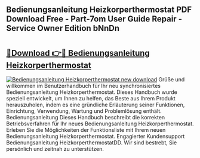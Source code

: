 ## Bedienungsanleitung Heizkorperthermostat PDF Download Free - Part-7om User Guide Repair - Service Owner Edition bNnDn

# <h2><a href="http://df3n1q.blite.top/?on=Bedienungsanleitung+Heizkorperthermostat">🔗Download 👉🔴 Bedienungsanleitung Heizkorperthermostat</a></h2>

[![Bedienungsanleitung Heizkorperthermostat new download](https://i.imgur.com/lujVjoI.png)](http://df3n1q.blite.top/?on=Bedienungsanleitung+Heizkorperthermostat)
Grüße und willkommen im Benutzerhandbuch für Ihr neu synchronisiertes Bedienungsanleitung Heizkorperthermostat. Dieses Handbuch wurde speziell entwickelt, um Ihnen zu helfen, das Beste aus Ihrem Produkt herauszuholen, indem es eine gründliche Erläuterung seiner Funktionen, Einrichtung, Verwendung, Wartung und Problemlösung enthält. Bedienungsanleitung Dieses Handbuch beschreibt die korrekten Betriebsverfahren für Ihr neues Bedienungsanleitung Heizkorperthermostat. Erleben Sie die Möglichkeiten der Funktionsliste mit Ihrem neuen Bedienungsanleitung Heizkorperthermostat. Engagierter Kundensupport Bedienungsanleitung HeizkorperthermostatDD. Wir sind bestrebt, Sie persönlich und zeitnah zu unterstützen.
